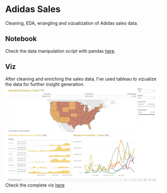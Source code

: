 # Adidas Sales
Cleaning, EDA, wrangling and vizualization of Adidas sales data.


## Notebook
Check the data manipulation script with pandas [here](https://github.com/Limookiplimo/DatViz/blob/main/Adidas%20Sales.ipynb).

## Viz
After cleaning and enriching the sales data, I've used tableau to vizualize the data for further insight generation.
![Data Viz](static/viz.jpeg)
Check the complete viz [here](https://public.tableau.com/app/profile/kiplimo.cornelius/viz/AdidasSales_16831275528530/Adidas)